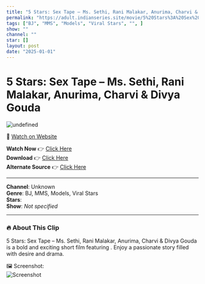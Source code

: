 ```yaml
---
title: "5 Stars: Sex Tape – Ms. Sethi, Rani Malakar, Anurima, Charvi & Divya Gouda"
permalink: "https://adult.indianseries.site/movie/5%20Stars%3A%20Sex%20Tape%20%E2%80%93%20Ms.%20Sethi%2C%20Rani%20Malakar%2C%20Anurima%2C%20Charvi%20%26%20Divya%20Gouda"
tags: ["BJ", "MMS", "Models", "Viral Stars", "", ]
show: ""
channel: ""
star: []
layout: post
date: "2025-01-01"
---
```


# 5 Stars: Sex Tape – Ms. Sethi, Rani Malakar, Anurima, Charvi & Divya Gouda

![undefined](https://desisins.com/wp-content/uploads/2024/08/Anurima-Charvi-Rani-Malakar-Ms-Sethi-Divya-Gauda-MMS-DesiSins.com_cleanup.jpg)

🔗 [Watch on Website](https://adult.indianseries.site/movie/5%20Stars%3A%20Sex%20Tape%20%E2%80%93%20Ms.%20Sethi%2C%20Rani%20Malakar%2C%20Anurima%2C%20Charvi%20%26%20Divya%20Gouda)

**Watch Now** 👉 [Click Here](https://adult.indianseries.site/movie/5%20Stars%3A%20Sex%20Tape%20%E2%80%93%20Ms.%20Sethi%2C%20Rani%20Malakar%2C%20Anurima%2C%20Charvi%20%26%20Divya%20Gouda)  
**Download** 👉 [Click Here](https://adult.indianseries.site/movie/5%20Stars%3A%20Sex%20Tape%20%E2%80%93%20Ms.%20Sethi%2C%20Rani%20Malakar%2C%20Anurima%2C%20Charvi%20%26%20Divya%20Gouda)  
**Alternate Source** 👉 [Click Here](https://adult.indianseries.site/movie/5%20Stars%3A%20Sex%20Tape%20%E2%80%93%20Ms.%20Sethi%2C%20Rani%20Malakar%2C%20Anurima%2C%20Charvi%20%26%20Divya%20Gouda)

---

**Channel**: Unknown  
**Genre**: BJ, MMS, Models, Viral Stars  
**Stars**:   
**Show**: *Not specified*

---

### 🔥 About This Clip

5 Stars: Sex Tape – Ms. Sethi, Rani Malakar, Anurima, Charvi & Divya Gouda is a bold and exciting short film featuring . Enjoy a passionate story filled with desire and drama.
 
🖼️ Screenshot:  
![Screenshot](https://desisins.com/wp-content/uploads/2024/08/Anurima-Charvi-Rani-Malakar-Ms-Sethi-Divya-Gauda-MMS-DesiSins.com_cleanup.jpg)
